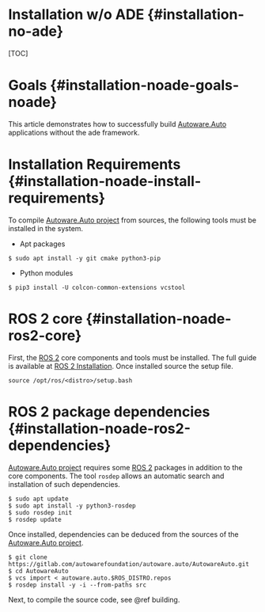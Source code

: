 Installation w/o ADE {#installation-no-ade}
====================

[TOC]

# Goals {#installation-noade-goals-noade}


This article demonstrates how to successfully build [Autoware.Auto](https://www.autoware.auto/) applications without the ade framework.


# Installation Requirements {#installation-noade-install-requirements}

To compile [Autoware.Auto project](https://www.autoware.auto/) from sources, the following tools must be installed in the system.

- Apt packages
```{bash}
$ sudo apt install -y git cmake python3-pip
```
- Python modules
```{bash}
$ pip3 install -U colcon-common-extensions vcstool
```

# ROS 2 core {#installation-noade-ros2-core}

First, the [ROS 2](https://index.ros.org/doc/ros2/) core components and tools must be installed. The full guide is available at [ROS 2 Installation](https://index.ros.org/doc/ros2/Installation/).
Once installed source the setup file.

```{bash}
source /opt/ros/<distro>/setup.bash
```

# ROS 2 package dependencies {#installation-noade-ros2-dependencies}

[Autoware.Auto project](https://www.autoware.auto/) requires some [ROS 2](https://index.ros.org/doc/ros2/) packages in addition to the core components.
The tool `rosdep` allows an automatic search and installation of such dependencies.

```{bash}
$ sudo apt update
$ sudo apt install -y python3-rosdep
$ sudo rosdep init
$ rosdep update
```

Once installed, dependencies can be deduced from the sources of the [Autoware.Auto project](https://www.autoware.auto/).

```{bash}
$ git clone https://gitlab.com/autowarefoundation/autoware.auto/AutowareAuto.git
$ cd AutowareAuto
$ vcs import < autoware.auto.$ROS_DISTRO.repos
$ rosdep install -y -i --from-paths src
```

Next, to compile the source code, see @ref building.

